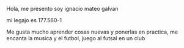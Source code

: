 Hola, me presento soy ignacio mateo galvan

mi legajo es 177.560-1

Me gusta mucho aprender cosas nuevas y ponerlas en practica, me encanta la musica y el futbol, juego al futsal en un club
